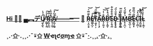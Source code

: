 ### [Hi 👋](https://youtu.be/I6FmwBPDT-w)[🐻](https://youtu.be/zCBNwGHPZ2M) [▄︻デŲ̸̱͓͈̖̈́́͗̚ ̶̫͇̩̜͈̓̇̇̽͠R̴̡͖̝̼̪̾̅͗͘̕ ̸͚͓͔̲̜́̈́̈̈͛A̸̡͖̹̱̮̓͆̓̚͠═══━一](https://www.spreadshirt.it/shop/design/pecore+ovini+maglietta+uomo-D5a044da35fd3e420663b9821?sellable=vp_wQvgB2NLpdT9DMeVzxLw-6-7_T6A4PA5835PT17X50Y47D141095363W21132H19811PA5835PT17X58Y246B0%3A0%3A207%3A28W207%7CF50%3A109S424AMCxFFFFFFY28X103TYou+R+a+SHEEP%7C) [🐑](https://youtu.be/JgFgnXtF9Cc) [R̶͎͙̼̠̥̀͌̿͑͝E̸͇̻̣̲̦̓̕̕͠͝T̵͉̯͙̩͕̏̿͊̈́͝A̶̢͕͎͓̗̔̃̈͘̚R̶̢̦͍̫͙͋͗̍͝͝D̵̛͍̹̖͚̩͆́̊̒É̴̼͙͍͉̰͒͋̐͋D̵̡̥̥͙̬͗̐̎͐̈́ ̶̢̛̗̤̙̰̈̄̆̔I̶͎̱̗̗͚͒͗̈̋̿Ḿ̷̧̞̟̪͔̒̋̈́̒B̴̛͖̖̪̹̘̿́̓́E̶̡̳̱͙̩̋̈́̿̄̃C̵̛͍͔̼̪͎̈́̒͠͝I̶͓̭̼̱̱̾́̅̔̀L̵͎͎̦͚͔̇͒̈́̔͝](https://youtu.be/eizNjXL-Iv0?t=51)

### ¸.·[✩](https://youtu.be/3ccNnTAGgBQ)·.¸¸.·¯⍣[✩](https://youtu.be/g4XiKChyK7A) [W](https://youtu.be/3zANlYlJQqQ)ҽ[ʅ](https://youtu.be/uFQhn8RW0Nk)ƈ[σ](https://youtu.be/GcMXQZ69lSI)ɱ[ҽ](https://youtu.be/OshNahVo9-c) [✩](https://youtu.be/L5foZIKuEWQ)⍣¯[·](https://youtu.be/pDo18tfPITA).[¸](https://youtu.be/wNEFjB1LQWw)¸[.](https://youtu.be/4iQKs21U_6o)·[✩](https://youtu.be/BVLvQcO7JGk)·[.](https://youtu.be/atMdf0rhbpI)¸


